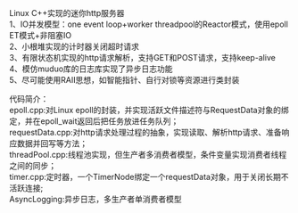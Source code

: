 Linux C++实现的迷你http服务器  
    1、IO并发模型：one event loop+worker threadpool的Reactor模式，使用epoll ET模式+非阻塞IO  
    2、小根堆实现的计时器关闭超时请求  
    3、有限状态机实现的http请求解析，支持GET和POST请求，支持keep-alive  
    4、模仿muduo库的日志库实现了异步日志功能  
    5、尽可能使用RAII思想，如智能指针、自行对锁等资源进行类封装  


代码简介：  
    epoll.cpp:对Linux epoll的封装，并实现活跃文件描述符与RequestData对象的绑定，并在epoll_wait返回后把任务放进任务队列；  
    requestData.cpp:对http请求处理过程的抽象，实现读取、解析http请求、准备响应数据并回写等方法；  
    threadPool.cpp:线程池实现，但生产者多消费者模型，条件变量实现消费者线程之间的同步；  
    timer.cpp:定时器，一个TimerNode绑定一个requestData对象，用于关闭长期不活跃连接;  
    AsyncLogging:异步日志，多生产者单消费者模型  


